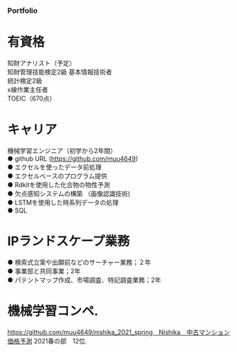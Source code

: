 ### Portfolio


# 有資格  
知財アナリスト（予定）  
知財管理技能検定2級
基本情報技術者  
統計検定2級  
x線作業主任者  
TOEIC（670点）  


# キャリア  
機械学習エンジニア（初学から2年間）  
● github URL (https://github.com/muu4649)  
● エクセルを使ったデータ前処理  
● エクセルベースのプログラム提供  
● Rdkitを使用した化合物の物性予測  
● 欠点感知システムの構築 （画像認識技術)  
● LSTMを使用した時系列データの処理  
● SQL  


# IPランドスケープ業務  
● 検索式立案や出願前などのサーチャー業務；２年  
● 事業部と共同事業；2年  
● パテントマップ作成、市場調査、特記調査業務；2年  


# 機械学習コンペ. 
https://github.com/muu4649/nishika_2021_spring　Nishika　中古マンション価格予測 2021春の部　12位. 

